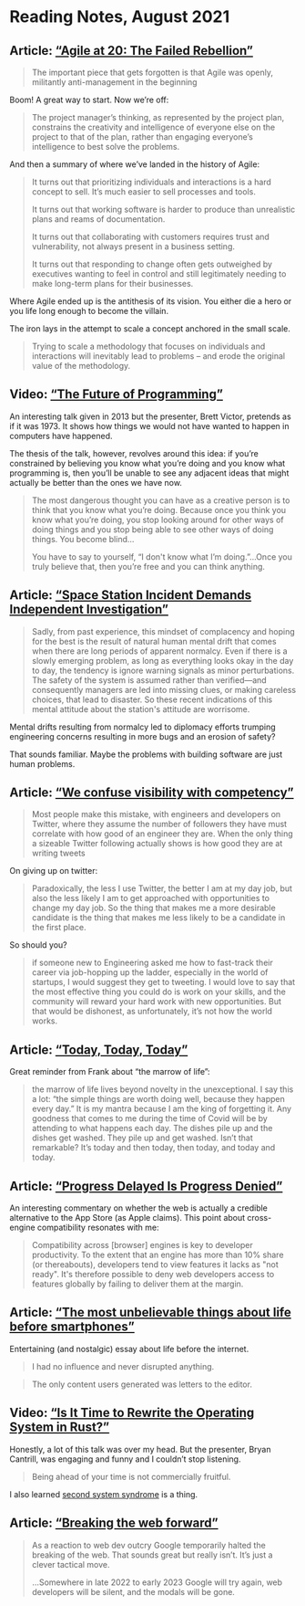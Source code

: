 # Reading Notes, August 2021

## Article: [“Agile at 20: The Failed Rebellion”](https://www.simplethread.com/agile-at-20-the-failed-rebellion/)

> The important piece that gets forgotten is that Agile was openly, militantly anti-management in the beginning

Boom! A great way to start. Now we’re off:

> The project manager’s thinking, as represented by the project plan, constrains the creativity and intelligence of everyone else on the project to that of the plan, rather than engaging everyone’s intelligence to best solve the problems.

And then a summary of where we’ve landed in the history of Agile:

> It turns out that prioritizing individuals and interactions is a hard concept to sell. It’s much easier to sell processes and tools.
> 
> It turns out that working software is harder to produce than unrealistic plans and reams of documentation.
> 
> It turns out that collaborating with customers requires trust and vulnerability, not always present in a business setting.
> 
> It turns out that responding to change often gets outweighed by executives wanting to feel in control and still legitimately needing to make long-term plans for their businesses.

Where Agile ended up is the antithesis of its vision. You either die a hero or you life long enough to become the villain.

The iron lays in the attempt to scale a concept anchored in the small scale.

> Trying to scale a methodology that focuses on individuals and interactions will inevitably lead to problems – and erode the original value of the methodology.

## Video: [“The Future of Programming”](https://www.youtube.com/watch?v=8pTEmbeENF4)

An interesting talk given in 2013 but the presenter, Brett Victor, pretends as if it was 1973. It shows how things we  would not have wanted to happen in computers have happened. 

The thesis of the talk, however, revolves around this idea: if you’re constrained by believing you know what you’re doing and you know what programming is, then you’ll be unable to see any adjacent ideas that might actually be better than the ones we have now.

> The most dangerous thought you can have as a creative person is to think that you know what you’re doing. Because once you think you know what you’re doing, you stop looking around for other ways of doing things and you stop being able to see other ways of doing things. You become blind…
> 
> You have to say to yourself, “I don't know what I’m doing.”…Once you truly believe that, then you’re free and you can think anything.

## Article: [“Space Station Incident Demands Independent Investigation”](https://spectrum.ieee.org/space-station-accident-needs-independant-investigation)

> Sadly, from past experience, this mindset of complacency and hoping for the best is the result of natural human mental drift that comes when there are long periods of apparent normalcy. Even if there is a slowly emerging problem, as long as everything looks okay in the day to day, the tendency is ignore warning signals as minor perturbations. The safety of the system is assumed rather than verified—and consequently managers are led into missing clues, or making careless choices, that lead to disaster. So these recent indications of this mental attitude about the station's attitude are worrisome. 

Mental drifts resulting from normalcy led to diplomacy efforts trumping engineering concerns resulting in more bugs and an erosion of safety?

That sounds familiar. Maybe the problems with building software are just human problems.

## Article: [“We confuse visibility with competency”](https://rachsmith.com/we-confuse-visibility-with-competency/)

> Most people make this mistake, with engineers and developers on Twitter, where they assume the number of followers they have must correlate with how good of an engineer they are. When the only thing a sizeable Twitter following actually shows is how good they are at writing tweets

On giving up on twitter:

> Paradoxically, the less I use Twitter, the better I am at my day job, but also the less likely I am to get approached with opportunities to change my day job. So the thing that makes me a more desirable candidate is the thing that makes me less likely to be a candidate in the first place.

So should you?

> if someone new to Engineering asked me how to fast-track their career via job-hopping up the ladder, especially in the world of startups, I would suggest they get to tweeting. I would love to say that the most effective thing you could do is work on your skills, and the community will reward your hard work with new opportunities. But that would be dishonest, as unfortunately, it’s not how the world works.

## Article: [“Today, Today, Today”](https://www.frankchimero.com/blog/2020/today-today-today/)

Great reminder from Frank about “the marrow of life”:

> the marrow of life lives beyond novelty in the unexceptional. I say this a lot: “the simple things are worth doing well, because they happen every day.” It is my mantra because I am the king of forgetting it. Any goodness that comes to me during the time of Covid will be by attending to what happens each day. The dishes pile up and the dishes get washed. They pile up and get washed. Isn’t that remarkable? It’s today and then today, then today, and today and today.

## Article: [“Progress Delayed Is Progress Denied”](https://infrequently.org/2021/04/progress-delayed/)

An interesting commentary on whether the web is actually a credible alternative to the App Store (as Apple claims). This point about cross-engine compatibility resonates with me:

> Compatibility across [browser] engines is key to developer productivity. To the extent that an engine has more than 10% share (or thereabouts), developers tend to view features it lacks as "not ready". It's therefore possible to deny web developers access to features globally by failing to deliver them at the margin.

## Article: [“The most unbelievable things about life before smartphones”](https://mattruby.substack.com/p/the-most-unbelievable-things-about)

Entertaining (and nostalgic) essay about life before the internet.

> I had no influence and never disrupted anything.

> The only content users generated was letters to the editor. 

## Video: [“Is It Time to Rewrite the Operating System in Rust?”](https://www.youtube.com/watch?v=HgtRAbE1nBM)

Honestly, a lot of this talk was over my head. But the presenter, Bryan Cantrill, was engaging and funny and I couldn’t stop listening.

> Being ahead of your time is not commercially fruitful. 

I also learned [second system syndrome](https://en.wikipedia.org/wiki/Second-system_effect) is a thing.

## Article: [“Breaking the web forward”](https://www.quirksmode.org/blog/archives/2021/08/breaking_the_we.html)

> As a reaction to web dev outcry Google temporarily halted the breaking of the web. That sounds great but really isn’t. It’s just a clever tactical move.
> 
> …Somewhere in late 2022 to early 2023 Google will try again, web developers will be silent, and the modals will be gone. 